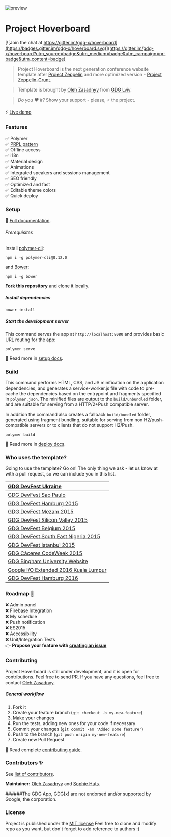 ![preview](https://cloud.githubusercontent.com/assets/2954281/17747961/da51bf9e-64bf-11e6-8680-5c6ca4f7f17f.png)

# Project Hoverboard 

[![Join the chat at https://gitter.im/gdg-x/hoverboard](https://badges.gitter.im/gdg-x/hoverboard.svg)](https://gitter.im/gdg-x/hoverboard?utm_source=badge&utm_medium=badge&utm_campaign=pr-badge&utm_content=badge)

> Project Hoverboard is the next generation conference website template after 
[Project Zeppelin](https://github.com/gdg-x/zeppelin) and more optimized 
version - [Project Zeppelin-Grunt](https://github.com/gdg-x/zeppelin-grunt).

> Template is brought by [Oleh Zasadnyy](https://plus.google.com/+OlehZasadnyy) 
from [GDG Lviv](http://lviv.gdg.org.ua/).

> *Do you :heart: it?* Show your support - please, :star: the project.

:zap: [Live demo](https://hoverboard-dev.firebaseapp.com/)

### Features
:white_check_mark: Polymer  
:white_check_mark: [PRPL pattern](https://www.polymer-project.org/1.0/toolbox/server)  
:white_check_mark: Offline access  
:white_check_mark: i18n  
:white_check_mark: Material design  
:white_check_mark: Animations  
:white_check_mark: Integrated speakers and sessions management  
:white_check_mark: SEO friendly  
:white_check_mark: Optimized and fast  
:white_check_mark: Editable theme colors  
:white_check_mark: Quick deploy  

### Setup
:book: [Full documentation](/docs/).


###### Prerequisites

Install [polymer-cli](https://github.com/Polymer/polymer-cli):

    npm i -g polymer-cli@0.12.0
    
and [Bower](https://bower.io/):
    
    npm i -g bower
    
**[Fork](https://github.com/gdg-x/hoverboard/fork) this repository** and clone it locally.

##### Install dependencies

    bower install

##### Start the development server

This command serves the app at `http://localhost:8080` and provides basic URL
routing for the app:

    polymer serve
    
:book: Read more in [setup docs](/docs/set-up.md).


### Build

This command performs HTML, CSS, and JS minification on the application
dependencies, and generates a service-worker.js file with code to pre-cache the
dependencies based on the entrypoint and fragments specified in `polymer.json`.
The minified files are output to the `build/unbundled` folder, and are suitable
for serving from a HTTP/2+Push compatible server.

In addition the command also creates a fallback `build/bundled` folder,
generated using fragment bundling, suitable for serving from non
H2/push-compatible servers or to clients that do not support H2/Push.

    polymer build
    
:book: Read more in [deploy docs](/docs/deploy.md).   


### Who uses the template?

Going to use the template? Go on! The only thing we ask - let us know at with a 
pull request, so we can include you in this list.

| [GDG DevFest Ukraine](http://devfest.gdg.org.ua) |
| :------------ |
| [GDG DevFest Sao Paulo](http://sp.devfest.com.br)  |
| [GDG DevFest Hamburg 2015](http://devfest.de)  |
| [GDG DevFest Mezam 2015](https://devfest-mezam.gdgbambili.xyz) |
| [GDG DevFest Silicon Valley 2015](http://devfest2015.gdgsv.com/) |
| [GDG DevFest Belgium 2015](http://devfest.be/) |
| [GDG DevFest South East Nigeria 2015](http://www.devfestse.com) |
| [GDG DevFest Istanbul 2015](https://www.devfesttr.com) |
| [GDG Cáceres CodeWeek 2015](http://codeweek.gdgcaceres.es) |
| [GDG Bingham University Website](http://bhu.gdg.ng) |
| [Google I/O Extended 2016 Kuala Lumpur](https://ioxkl2016.firebaseapp.com) |
| [GDG DevFest Hamburg 2016](https://hamburg.devfest.de) |

### Roadmap :rocket:
:x: Admin panel  
:x: Firebase Integration   
:x: My schedule  
:x: Push notification  
:x: ES2015  
:x: Accessibility  
:x: Unit/Integration Tests  
:point_right: __Propose your feature with [creating an issue](https://github.com/gdg-x/hoverboard/issues/new)__

### Contributing

Project Hoverboard is still under development, and it is open for contributions. 
Feel free to send PR. If you have any questions, feel free to contact 
[Oleh Zasadnyy](https://plus.google.com/+OlehZasadnyy).

##### General workflow
1. Fork it
2. Create your feature branch (`git checkout -b my-new-feature`)
3. Make your changes
4. Run the tests, adding new ones for your code if necessary
5. Commit your changes (`git commit -am 'Added some feature'`)
6. Push to the branch (`git push origin my-new-feature`)
7. Create new Pull Request

:book: Read complete [contributing guide](CONTRIBUTING.md).


### Contributors :sparkles:
See [list of contributors](https://github.com/gdg-x/hoverboard/graphs/contributors).

__Maintainer:__ [Oleh Zasadnyy](https://github.com/ozasadnyy) and [Sophie Huts](https://github.com/sophieH29).


######The GDG App, GDG[x] are not endorsed and/or supported by Google, the corporation.


### License

Project is published under the [MIT license](https://github.com/gdg-x/hoverboard/blob/master/LICENSE.md) 
Feel free to clone and modify repo as you want, but don't forget to add reference to authors :)
